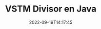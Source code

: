 ---
############################# Static ############################
layout: "auto-gen-merger"
date: 2022-09-19T14:17:45
draft: false
otherformats: epub html mht mhtml odp ods odt one otp ott pdf pps ppsx ppt pptx rtf

############################# Head ############################
head_title: "Dividir VSTM en varios archivos en Java"
head_description: "Divida un solo archivo VSTM en varios archivos según los números de página, los intervalos de página, las páginas pares o impares mediante la API de fusión de documentos."

############################# Header ############################
title: "VSTM Divisor en Java"
description: "Divida VSTM con unas pocas líneas de código Java."
bg_image: "https://cms.admin.containerize.com/templates/aspose/App_Themes/V3/images/bg/header1.png"
bg_overlay: false
button:
    enable: true
    icon: "fas fa-arrow-down"
    label: "Descargue prueba gratis"
    link: "https://downloads.groupdocs.com/merger/java"

############################# SubMenu ############################
submenu:
    enable: true

    left:
        img_alt: "GroupDocs.Merger for Java"
        image: "https://cms.admin.containerize.com/templates/groupdocs/images/product-logos/90x90-noborder/groupdocs-merger-java.png"
        product: "GroupDocs.Merger"
        platform: "Java"

    middle:
        button:

            # button loop
            - link: "https://apireference.groupdocs.com/merger/java"
              text: "Referencia de la API"

            # button loop
            - link: "https://github.com/groupdocs-merger"
              text: "Ejemplos de código"

            # button loop
            - link: "https://products.groupdocs.app/merger/family"
              text: "demostraciones en vivo"

            # button loop
            - link: "https://purchase.groupdocs.com/pricing/merger/java"
              text: "Precios"

    right:
        link_download: "https://downloads.groupdocs.com/merger"
        link_learn: "https://docs.groupdocs.com/merger/java"
        link_buy: "https://purchase.groupdocs.com"

############################# About ############################
about:
    enable: true
    title: "Acerca de la API de GroupDocs.Merger for Java"
    content: |
        La biblioteca [GroupDocs.Merger for Java](/es/merger/java/) ofrece una solución simple para fusionar y dividir de forma segura entre una amplia gama de formatos de documentos, incluidos PDF, Microsoft Office (Word, Excel, PowerPoint, OneNote), OpenDocument, HTML, imágenes y muchos otros dentro de las aplicaciones de Java. Al agregar solo unas pocas líneas del código, realice varias operaciones de documentos, como mover, eliminar, rotar, intercambiar, extraer o cambiar la orientación de las páginas dentro de los documentos. La API de combinación de documentos también admite la vista previa de páginas de documentos como una imagen para analizar la estructura, el formato y el contenido del documento en la página.
        
        GroupDocs.Merger API es una opción correcta para soluciones corporativas que necesitan funciones de división de archivos. Estas API son compatibles con todos los principales sistemas operativos y plataformas, incluido J2SE 7.0 (1.7), J2SE 8.0 (1.8), Java 10.

############################# Steps ############################
steps:
    enable: true
    title_left: "Dividir VSTM archivo por páginas en Java"
    content_left: |
        [GroupDocs.Merger for Java](/es/merger/java/) facilita a los desarrolladores de Java dividir un único archivo VSTM en varios archivos resultantes mediante la implementación de un unos sencillos pasos.
        
        * Inicialice **SplitOptions** con el formato de ruta de los archivos de salida.
        * Cree una nueva instancia de **Merger** y pase la ruta del documento de origen como parámetro del constructor.
        * Llame a **split** y pase el objeto **SplitOptions** para guardar los documentos resultantes.

    title_right: "Requisitos del sistema"
    content_right: |
        Las API de GroupDocs.Merger for Java son compatibles con todas las principales plataformas y sistemas operativos. Antes de ejecutar el código a continuación, asegúrese de tener instalados los siguientes requisitos previos en su sistema.

        * Sistemas operativos: Microsoft Windows, Linux, Mac OS
        * Entornos de desarrollo: NetBeans, IntelliJ IDEA, Eclipse
        * Marcos: J2SE 7.0 (1.7), J2SE 8.0 (1.8), Java 10
        * Descarga la última versión de GroupDocs.Merger for Java de [Maven](https://repository.groupdocs.com/webapp/#/artifacts/browse/tree/General/repo/com/groupdocs/groupdocs-merger)
         
    code: |
     {{% merger/additional-styles %}}
     {{< merger/code-merger title="Cómo dividir el archivo VSTM usando el código de ejemplo Java">}}

        ```java    
        // Divida el archivo VSTM usando GroupDocs.Merger para la API de Java
        String filePath = "input.vstm";
        String filePathOut = "output.vstm";
        
        // Inicialice la clase SplitOptions con el formato de ruta de los archivos de salida
        SplitOptions splitOptions = new SplitOptions(filePathOut, new int[] { 3, 6, 8 });

        // Crear una instancia de Fusión con el documento de entrada VSTM
        Merger merger = new Merger(filePath);

        // Llame al método de división y pase el objeto SplitOptions para guardar los documentos resultantes
        merger.split(splitOptions);
        ```
     {{< /merger/code-merger >}}

############################# Demos ############################
demos:
    enable: true
    title: "Demostraciones en vivo: dividir VSTM archivo en línea"
    content: |
       Divida el archivo VSTM ahora mismo visitando el sitio web [GroupDocs.Merger Live Demos](https://products.groupdocs.app/splitter/vstm).
       La demostración en vivo tiene los siguientes beneficios.
        
############################# About Formats ############################
about_formats:
    enable: true

############################# More Formats ############################
more_formats:
    enable: true
    title: "Dividir archivo de otros formatos"
    content: |
        Java fusión de documentos y API dividida para formatos de archivo e imágenes. Divida algunos de los formatos de archivo populares como se indica a continuación.

############################# Back to top ###############################
back_to_top:
    enable: true
---